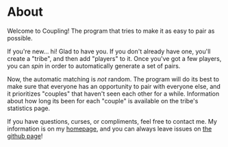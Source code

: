 # About

Welcome to Coupling! The program that tries to make it as easy to pair as possible.

If you're new... hi! Glad to have you. If you don't already have one, you'll create a "tribe", and then add "players" to it. Once you've got a few players, you can *spin* in order to automatically generate a set of pairs.

Now, the automatic matching is *not* random. The program will do its best to make sure that everyone has an opportunity to pair with everyone else, and it prioritizes "couples" that haven't seen each other for a while. Information about how long its been for each "couple" is available on the tribe's statistics page.

If you have questions, curses, or compliments, feel free to contact me. My information is on my [homepage](https://robertfmurdock.github.io), and you can always leave issues on [the github page](https://www.github.com/robertfmurdock/coupling)!

